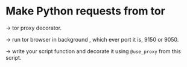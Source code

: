 # Make Python requests from tor

-> tor proxy decorator.

-> run tor browser in background , which ever port it is, 9150 or 9050.

-> write your script function and decorate it using `@use_proxy` from this script.